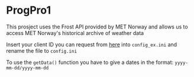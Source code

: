 # ProgPro1
This prosject uses the Frost API provided by MET Norway and allows us to access MET Norway's historical archive of weather data

Insert your client ID you can request from [here](https://frost.met.no/auth/requestCredentials.html) into `config_ex.ini` and rename the file to `config.ini`

To use the `getData()` function you have to give a dates in the format: `yyyy-mm-dd/yyyy-mm-dd`